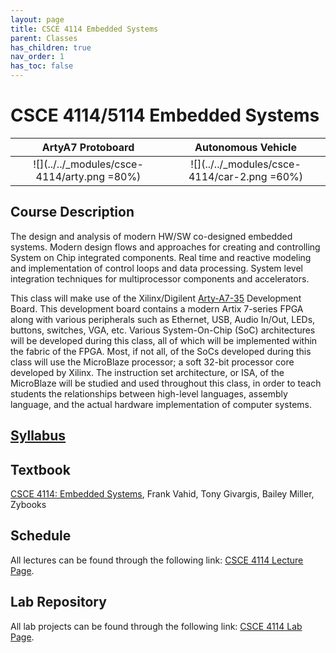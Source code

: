 ```yaml
---
layout: page
title: CSCE 4114 Embedded Systems
parent: Classes
has_children: true
nav_order: 1
has_toc: false
---
```



# CSCE 4114/5114 Embedded Systems
|ArtyA7 Protoboard | Autonomous Vehicle |
| :---: | :---: |
| ![](../../_modules/csce-4114/arty.png =80%) | ![](../../_modules/csce-4114/car-2.png =60%)|


## Course Description

The design and analysis of modern HW/SW co-designed embedded systems. Modern design flows and approaches for creating and controlling System on Chip integrated components. Real time and reactive modeling and implementation of control loops and data processing. System level integration techniques for multiprocessor components and accelerators.

This class will make use of the Xilinx/Digilent [Arty-A7-35](https://www.xilinx.com/products/boards-and-kits/1-elhaap.html) Development Board. This development board contains a modern Artix 7-series FPGA along with various peripherals such as Ethernet, USB, Audio In/Out, LEDs, buttons, switches, VGA, etc. Various System-On-Chip (SoC) architectures will be developed during this class, all of which will be implemented within the fabric of the FPGA. Most, if not all, of the SoCs developed during this class will use the MicroBlaze processor; a soft 32-bit processor core developed by Xilinx. The instruction set architecture, or ISA, of the MicroBlaze will be studied and used throughout this class, in order to teach students the relationships between high-level languages, assembly language, and the actual hardware implementation of computer systems.

## [Syllabus](./syllabus.md)

## Textbook

[CSCE 4114: Embedded Systems](https://learn.zybooks.com/zybook/UARKCSCE4114AndrewsFall2023), Frank Vahid, Tony Givargis, Bailey Miller, Zybooks

## Schedule

All lectures can be found through the following link: [CSCE 4114 Lecture Page](./schedule.md).

## Lab Repository

All lab projects can be found through the following link: [CSCE 4114 Lab Page](./labs).
